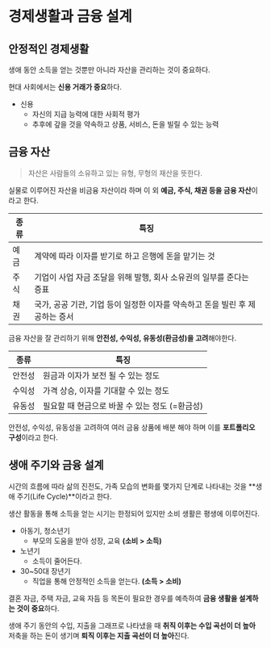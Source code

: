 # 경제생활과 금융 설계

## 안정적인 경제생활
생애 동안 소득을 얻는 것뿐만 아니라 자산을 관리하는 것이 중요하다.

현대 사회에서는 **신용 거래가 중요**하다.
- 신용
    - 자신의 지급 능력에 대한 사회적 평가
    - 추후에 갚을 것을 약속하고 상품, 서비스, 돈을 빌릴 수 있는 능력

## 금융 자산
> 자산은 사람들의 소유하고 있는 유형, 무형의 재산을 뜻한다.

실물로 이루어진 자산을 비금융 자산이라 하며 이 외 **예금, 주식, 채권 등을 금융 자산**이라고 한다.

| 종류 | 특징 |
|-----|-----|
| 예금 | 계약에 따라 이자를 받기로 하고 은행에 돈을 맡기는 것
| 주식 | 기업이 사업 자금 조달을 위해 발행, 회사 소유권의 일부를 준다는 증표 |
| 채권 | 국가, 공공 기관, 기업 등이 일정한 이자를 약속하고 돈을 빌린 후 제공하는 증서 |

금융 자산을 잘 관리하기 위해 **안전성, 수익성, 유동성(환금성)을 고려**해야한다.

| 종류 | 특징 |
|-----|-----|
| 안전성 | 원금과 이자가 보전 될 수 있는 정도 |
| 수익성 | 가격 상승, 이자를 기대할 수 있는 정도 |
| 유동성 | 필요할 때 현금으로 바꿀 수 있는 정도 (=환금성) |

안전성, 수익성, 유동성을 고려하여 여러 금융 상품에 배분 해야 하며 이를 **포트폴리오 구성**이라고 한다.

## 생애 주기와 금융 설계
시간의 흐름에 따라 삶의 진전도, 가족 모습의 변화를 몇가지 단계로 나타내는 것을 **생애 주기(Life Cycle)**이라고 한다.

생산 활동을 통해 소득을 얻는 시기는 한정되어 있지만 소비 생활은 평생에 이루어진다.

- 아동기, 청소년기
    - 부모의 도움을 받아 성장, 교육 **(소비 > 소득)**
- 노년기
    - 소득이 줄어든다.
- 30~50대 장년기
    - 직업을 통해 안정적인 소득을 얻는다. **(소득 > 소비)**

결혼 자금, 주택 자금, 교육 자듬 등 목돈이 필요한 경우를 예측하여 **금융 생활을 설계하는 것이 중요**하다.

생애 주기 동안의 수입, 지출을 그래프로 나타냈을 때 **취직 이후는 수입 곡선이 더 높아** 저축을 하는 돈이 생기며 **퇴직 이후는 지출 곡선이 더 높아**진다.
